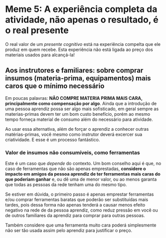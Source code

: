 # Meme 5: A experiência completa da atividade, não apenas o resultado, é o real presente
O real valor de um _presente cognitivo_ está na experiência compelta que ele
produz em quem recebe. Esta experiência não está ligada ao preço dos materiais
usados para alcançá-la!

## Aos instrutores e familiares: sobre comprar insumos (materia-prima, equipamentos) mais caros que o mínimo necessário
Em poucas palavras: **NÃO COMPRE MATERIA PRIMA MAIS CARA, principalmente como
compensação por algo**. Ainda que a introdução de uma pessoa aprendiz possa ser
algo mais sofisticado, em geral sempre as materias-primas devem ter um bom
custo benefício, porém ao mesmo tempo forneça material de consumo além do
necessário para atividade.

Ao usar essa alternativa, além de forçar o aprendiz a conhecer outras
matérias-primas, você mesmo como instrutor deverá excercer sua criatividade.
E esse é um processo fantástico.

### Valor de insumos não consumíveis, como ferramentas
Este é um caso que _depende_ do contexto. Um bom conselho aqui é que, no caso
de ferramentas que não são apenas emprestadas, **considere o impacto em amigos
da pessoa aprendiz de ter ferramentas mais caras do que poderiam ganhar** e,
ou dê uma de menor valor, ou ao menos garanta que todas as pessoas da rede
tenham uma do mesmo tipo.

Se estiver em dúvida, o primeiro passo é apenas emprestar ferramentas e/ou
comprar ferramentas baratas que poderão ser substituídas mais tardes, pois
dessa forma não apenas tenderá a causar menos efeito negativo na rede de
da pessoa aprendiz, como reduz pressão em você ou de outros familiares da
aprendiz para comprar para outras pessoas.

Também considere que uma ferramenta muito cara poderá simplesmente não ser
tão usada assim pelo aprendiz para justificar o preço.